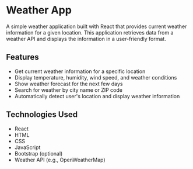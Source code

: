 # Weather App

A simple weather application built with React that provides current weather information for a given location. This application retrieves data from a weather API and displays the information in a user-friendly format.

## Features

- Get current weather information for a specific location
- Display temperature, humidity, wind speed, and weather conditions
- Show weather forecast for the next few days
- Search for weather by city name or ZIP code
- Automatically detect user's location and display weather information

## Technologies Used

- React
- HTML
- CSS
- JavaScript
- Bootstrap (optional)
- Weather API (e.g., OpenWeatherMap)


